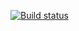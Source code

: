 [![Build status](https://ci.appveyor.com/api/projects/status/2hxipydukw9grcyn?svg=true)](https://ci.appveyor.com/project/EkaterinaAkhmetzyanova/ahj-hw-1-1-dom-elem-movement)
